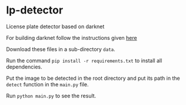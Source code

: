 # lp-detector
License plate detector based on darknet

For building darknet follow the instructions given [here](https://github.com/AlexeyAB/darknet#requirements-for-windows-linux-and-macos)

Download these files in a sub-directory `data`.

Run the command `pip install -r requirements.txt` to install all dependencies.

Put the image to be detected in the root directory and put its path in the `detect` function in the `main.py` file.

Run `python main.py` to see the result.
